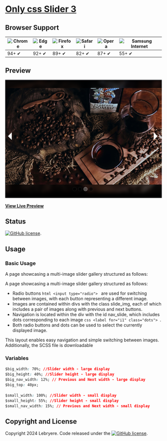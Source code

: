 # [Only css Slider 3](https://lebryere.github.io/only-css-slider-3/)

## Browser Support

![Chrome](https://raw.githubusercontent.com/alrra/browser-logos/master/src/chrome/chrome_48x48.png) | ![Edge](https://raw.githubusercontent.com/alrra/browser-logos/master/src/edge/edge_48x48.png) | ![Firefox](https://raw.githubusercontent.com/alrra/browser-logos/master/src/firefox/firefox_48x48.png) | ![Safari](https://raw.githubusercontent.com/alrra/browser-logos/master/src/safari/safari_48x48.png) | ![Opera](https://raw.githubusercontent.com/alrra/browser-logos/master/src/opera/opera_48x48.png) | ![Samsung Internet](https://raw.githubusercontent.com/alrra/browser-logos/master/src/samsung-internet/samsung-internet_48x48.png)
--- | --- | --- | --- | --- | --- |
94+ ✔ | 92+ ✔ | 89+ ✔ | 82+ ✔ | 87+ ✔ | 55+ ✔ |

## Preview

[![Resume Preview](preview.png)](https://lebryere.github.io/only-css-slider-3/)

**[View Live Preview](https://lebryere.github.io/only-css-slider-3/)**

## Status

[![GitHub license](https://img.shields.io/badge/license-MIT-green?&style=plastic)](https://raw.githubusercontent.com/LeBryere/only-css-slider-3/master/LICENSE).

## Usage

### Basic Usage


A page showcasing a multi-image slider gallery structured as follows:

A page showcasing a multi-image slider gallery structured as follows:

- Radio buttons ```html <input type="radio"> ``` are used for switching between images, with each button representing a different image.
- Images are contained within divs with the class slide_img, each of which includes a pair of images along with previous and next buttons.
- Navigation is located within the div with the id nav_slide, which includes dots corresponding to each image ```css <label for="i1" class="dots"> ```.
- Both radio buttons and dots can be used to select the currently displayed image.

This layout enables easy navigation and simple switching between images. Additionally, the SCSS file is downloadable

### Variables
```css
$big_width: 70%; //Slider width - large display
$big_height: 40%; //Slider height - large display
$big_nav_width: 12%; // Previous and Next width - large display
$big_top: 40px;

$small_width: 100%; //Slider width - small display
$small_height: 55%; //Slider height - small display
$small_nav_width: 15%; // Previous and Next width - small display
```

## Copyright and License

Copyright 2024 Lebryere. Code released under the [![GitHub license](https://img.shields.io/badge/license-MIT-green?&style=plastic)](https://raw.githubusercontent.com/LeBryere/only-css-slider-3/master/LICENSE).
